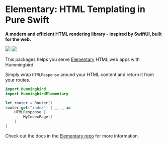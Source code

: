 # Elementary: HTML Templating in Pure Swift

**A modern and efficient HTML rendering library - inspired by SwiftUI, built for the web.**

[![](https://img.shields.io/endpoint?url=https%3A%2F%2Fswiftpackageindex.com%2Fapi%2Fpackages%2Fhummingbird-community%2Fhummingbird-elementary%2Fbadge%3Ftype%3Dswift-versions)](https://swiftpackageindex.com/hummingbird-community/hummingbird-elementary)
[![](https://img.shields.io/endpoint?url=https%3A%2F%2Fswiftpackageindex.com%2Fapi%2Fpackages%2Fhummingbird-community%2Fhummingbird-elementary%2Fbadge%3Ftype%3Dplatforms)](https://swiftpackageindex.com/hummingbird-community/hummingbird-elementary)

This packages helps you serve [Elementary](https://swiftpackageindex.com/sliemeobn/elementary) HTML web apps with Hummingbird.

Simply wrap `HTMLResponse` around your HTML content and return it from your routes.

```swift
import Hummingbird
import HummingbirdElementary

let router = Router()
router.get("index") { _, _ in
    HTMLResponse {
        MyIndexPage()
    }
}
```

Check out the docs in the [Elementary repo](https://github.com/sliemeobn/elementary) for more information.
